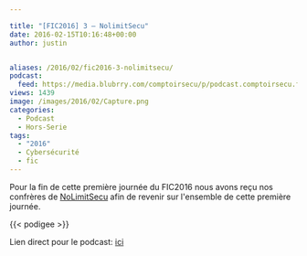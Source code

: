 ```yaml
---

title: "[FIC2016] 3 – NolimitSecu"
date: 2016-02-15T10:16:48+00:00
author: justin


aliases: /2016/02/fic2016-3-nolimitsecu/
podcast:
  feed: https://media.blubrry.com/comptoirsecu/p/podcast.comptoirsecu.fr/CSEC.HS11.2016-01-25.FIC2016.NoLimit_S%c3%a9cu.mp3
views: 1439
image: /images/2016/02/Capture.png
categories:
  - Podcast
  - Hors-Serie
tags:
  - "2016"
  - Cybersécurité
  - fic
---
```



Pour la fin de cette première journée du FIC2016 nous avons reçu nos confrères de [NoLimitSecu](https://www.nolimitsecu.fr/) afin de revenir sur l'ensemble de cette première journée.

{{< podigee >}}








Lien direct pour le podcast: [ici](https://media.blubrry.com/comptoirsecu/p/podcast.comptoirsecu.fr/CSEC.HS11.2016-01-25.FIC2016.NoLimit_S%c3%a9cu.mp3)
